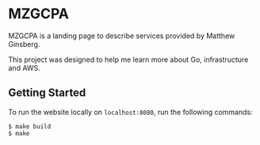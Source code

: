 # MZGCPA
MZGCPA is a landing page to describe services provided by Matthew Ginsberg.

This project was designed to help me learn more about Go, infrastructure and AWS.

## Getting Started
To run the website locally on `localhost:8080`, run the following commands:

```
$ make build
$ make
```
